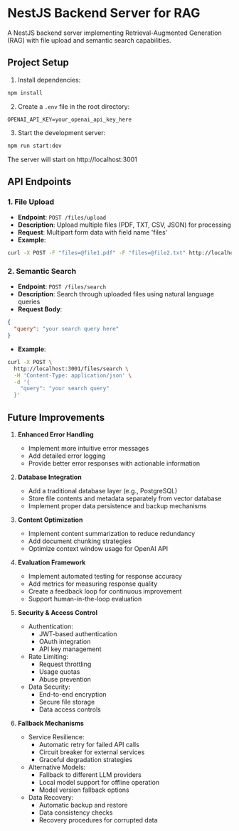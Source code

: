 # NestJS Backend Server for RAG

A NestJS backend server implementing Retrieval-Augmented Generation (RAG) with file upload and semantic search capabilities.

## Project Setup

1. Install dependencies:
```bash
npm install
```

2. Create a `.env` file in the root directory:
```
OPENAI_API_KEY=your_openai_api_key_here
```

3. Start the development server:
```bash
npm run start:dev
```

The server will start on http://localhost:3001

## API Endpoints

### 1. File Upload
- **Endpoint**: `POST /files/upload`
- **Description**: Upload multiple files (PDF, TXT, CSV, JSON) for processing
- **Request**: Multipart form data with field name 'files'
- **Example**:
```bash
curl -X POST -F "files=@file1.pdf" -F "files=@file2.txt" http://localhost:3001/files/upload
```

### 2. Semantic Search
- **Endpoint**: `POST /files/search`
- **Description**: Search through uploaded files using natural language queries
- **Request Body**:
```json
{
  "query": "your search query here"
}
```
- **Example**:
```bash
curl -X POST \
  http://localhost:3001/files/search \
  -H 'Content-Type: application/json' \
  -d '{
    "query": "your search query"
  }'
```

## Future Improvements

1. **Enhanced Error Handling**
   - Implement more intuitive error messages
   - Add detailed error logging
   - Provide better error responses with actionable information

2. **Database Integration**
   - Add a traditional database layer (e.g., PostgreSQL)
   - Store file contents and metadata separately from vector database
   - Implement proper data persistence and backup mechanisms

3. **Content Optimization**
   - Implement content summarization to reduce redundancy
   - Add document chunking strategies
   - Optimize context window usage for OpenAI API

4. **Evaluation Framework**
   - Implement automated testing for response accuracy
   - Add metrics for measuring response quality
   - Create a feedback loop for continuous improvement
   - Support human-in-the-loop evaluation

5. **Security & Access Control**
   - Authentication:
     - JWT-based authentication
     - OAuth integration
     - API key management
   - Rate Limiting:
     - Request throttling
     - Usage quotas
     - Abuse prevention
   - Data Security:
     - End-to-end encryption
     - Secure file storage
     - Data access controls

6. **Fallback Mechanisms**
   - Service Resilience:
     - Automatic retry for failed API calls
     - Circuit breaker for external services
     - Graceful degradation strategies
   - Alternative Models:
     - Fallback to different LLM providers
     - Local model support for offline operation
     - Model version fallback options
   - Data Recovery:
     - Automatic backup and restore
     - Data consistency checks
     - Recovery procedures for corrupted data
